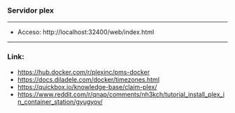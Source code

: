 ### Servidor plex
***
* Acceso: http://localhost:32400/web/index.html
***
### Link:
* https://hub.docker.com/r/plexinc/pms-docker
* https://docs.diladele.com/docker/timezones.html
* https://quickbox.io/knowledge-base/claim-plex/
* https://www.reddit.com/r/qnap/comments/nh3kch/tutorial_install_plex_in_container_station/gyugyov/